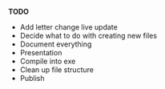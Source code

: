 **TODO**

- Add letter change live update
- Decide what to do with creating new files
- Document everything
- Presentation
- Compile into exe
- Clean up file structure
- Publish